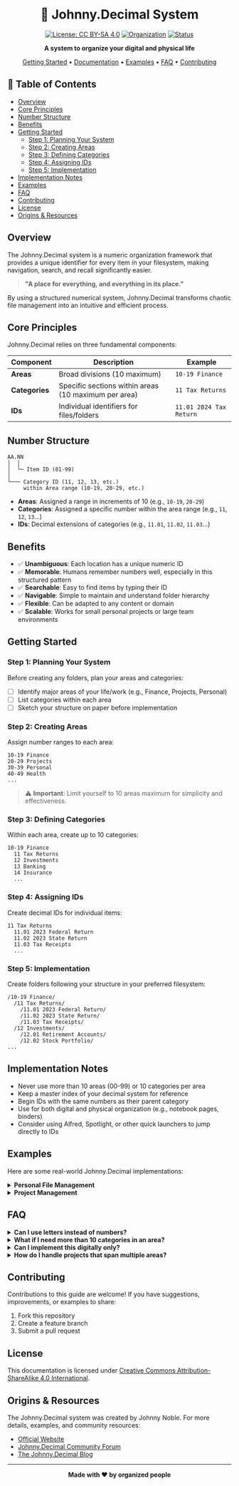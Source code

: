 <div align="center">

# 🔢 Johnny.Decimal System

[![License: CC BY-SA 4.0](https://img.shields.io/badge/License-CC%20BY--SA%204.0-lightgrey.svg)](https://creativecommons.org/licenses/by-sa/4.0/)
[![Organization](https://img.shields.io/badge/Organization-System-blue)](https://johnnydecimal.com)
[![Status](https://img.shields.io/badge/Status-Active-brightgreen)]()

**A system to organize your digital and physical life**

[Getting Started](#getting-started) • 
[Documentation](#documentation) • 
[Examples](#examples) • 
[FAQ](#faq) • 
[Contributing](#contributing)

</div>

## 📑 Table of Contents

- [Overview](#overview)
- [Core Principles](#core-principles)
- [Number Structure](#number-structure)
- [Benefits](#benefits)
- [Getting Started](#getting-started)
  - [Step 1: Planning Your System](#step-1-planning-your-system)
  - [Step 2: Creating Areas](#step-2-creating-areas)
  - [Step 3: Defining Categories](#step-3-defining-categories)
  - [Step 4: Assigning IDs](#step-4-assigning-ids)
  - [Step 5: Implementation](#step-5-implementation)
- [Implementation Notes](#implementation-notes)
- [Examples](#examples)
- [FAQ](#faq)
- [Contributing](#contributing)
- [License](#license)
- [Origins & Resources](#origins--resources)

## Overview

The Johnny.Decimal system is a numeric organization framework that provides a unique identifier for every item in your filesystem, making navigation, search, and recall significantly easier.

> **"A place for everything, and everything in its place."**

By using a structured numerical system, Johnny.Decimal transforms chaotic file management into an intuitive and efficient process.

## Core Principles

Johnny.Decimal relies on three fundamental components:

| Component | Description | Example |
|-----------|-------------|--------|
| **Areas** | Broad divisions (10 maximum) | `10-19 Finance` |
| **Categories** | Specific sections within areas (10 maximum per area) | `11 Tax Returns` |
| **IDs** | Individual identifiers for files/folders | `11.01 2024 Tax Return` |

## Number Structure

```
AA.NN
│  │
│  └─ Item ID (01-99)
│
└─── Category ID (11, 12, 13, etc.)
     within Area range (10-19, 20-29, etc.)
```

- **Areas**: Assigned a range in increments of 10 (e.g., `10-19`, `20-29`)
- **Categories**: Assigned a specific number within the area range (e.g., `11`, `12`, `13`...)
- **IDs**: Decimal extensions of categories (e.g., `11.01`, `11.02`, `11.03`...)

## Benefits

- ✅ **Unambiguous**: Each location has a unique numeric ID
- ✅ **Memorable**: Humans remember numbers well, especially in this structured pattern
- ✅ **Searchable**: Easy to find items by typing their ID
- ✅ **Navigable**: Simple to maintain and understand folder hierarchy
- ✅ **Flexible**: Can be adapted to any content or domain
- ✅ **Scalable**: Works for small personal projects or large team environments

## Getting Started

### Step 1: Planning Your System

Before creating any folders, plan your areas and categories:

- [ ] Identify major areas of your life/work (e.g., Finance, Projects, Personal)
- [ ] List categories within each area
- [ ] Sketch your structure on paper before implementation

### Step 2: Creating Areas

Assign number ranges to each area:

```
10-19 Finance
20-29 Projects
30-39 Personal
40-49 Health
...
```

> ⚠️ **Important**: Limit yourself to 10 areas maximum for simplicity and effectiveness.

### Step 3: Defining Categories

Within each area, create up to 10 categories:

```
10-19 Finance
  11 Tax Returns
  12 Investments
  13 Banking
  14 Insurance
  ...
```

### Step 4: Assigning IDs

Create decimal IDs for individual items:

```
11 Tax Returns
  11.01 2023 Federal Return
  11.02 2023 State Return
  11.03 Tax Receipts
  ...
```

### Step 5: Implementation

Create folders following your structure in your preferred filesystem:

```
/10-19 Finance/
  /11 Tax Returns/
    /11.01 2023 Federal Return/
    /11.02 2023 State Return/
    /11.03 Tax Receipts/
  /12 Investments/
    /12.01 Retirement Accounts/
    /12.02 Stock Portfolio/
...
```

## Implementation Notes

- Never use more than 10 areas (00-99) or 10 categories per area
- Keep a master index of your decimal system for reference
- Begin IDs with the same numbers as their parent category
- Use for both digital and physical organization (e.g., notebook pages, binders)
- Consider using Alfred, Spotlight, or other quick launchers to jump directly to IDs

## Examples

Here are some real-world Johnny.Decimal implementations:

<details>
<summary><strong>Personal File Management</strong></summary>

```
10-19 Personal Admin
  11 Identity
  12 Finance
  13 Insurance
  14 Medical
  15 Education

20-29 Household
  21 Home Maintenance
  22 Utilities
  23 Appliances
  24 Furniture

30-39 Work
  31 Career
  32 Job Applications
  33 Professional Development
  34 Business Ideas
```
</details>

<details>
<summary><strong>Project Management</strong></summary>

```
10-19 Project Administration
  11 Project Brief
  12 Contracts
  13 Timelines
  14 Meetings

20-29 Research
  21 Market Research
  22 Competitive Analysis
  23 User Interviews

30-39 Design
  31 Wireframes
  32 Mockups
  33 Prototypes
  34 Style Guide

40-49 Development
  41 Source Code
  42 Assets
  43 Documentation
  44 Testing
```
</details>

## FAQ

<details>
<summary><strong>Can I use letters instead of numbers?</strong></summary>

While the system is designed around numbers for their unique benefits, you could adapt it using letters. However, this reduces some of the system's inherent advantages, particularly in searchability and memorability.
</details>

<details>
<summary><strong>What if I need more than 10 categories in an area?</strong></summary>

Consider whether some categories could be combined or if a new area should be created. The 10-category limit encourages thoughtful organization and prevents excessive complexity.
</details>

<details>
<summary><strong>Can I implement this digitally only?</strong></summary>

Absolutely! While the system works for both physical and digital organization, it's perfectly suited for digital-only implementation.
</details>

<details>
<summary><strong>How do I handle projects that span multiple areas?</strong></summary>

You have two options:
1. Choose the most relevant area and place the project there
2. Use cross-references in your index to connect related items across areas
</details>

## Contributing

Contributions to this guide are welcome! If you have suggestions, improvements, or examples to share:

1. Fork this repository
2. Create a feature branch
3. Submit a pull request

## License

This documentation is licensed under [Creative Commons Attribution-ShareAlike 4.0 International](https://creativecommons.org/licenses/by-sa/4.0/).

## Origins & Resources

The Johnny.Decimal system was created by Johnny Noble. For more details, examples, and community resources:

- [Official Website](https://johnnydecimal.com)
- [Johnny.Decimal Community Forum](https://forum.johnnydecimal.com)
- [The Johnny.Decimal Blog](https://johnnydecimal.com/blog/)

---

<div align="center">

**Made with ❤️ by organized people**

</div>
